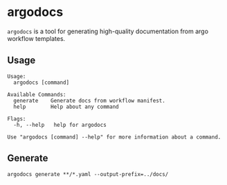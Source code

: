 # argodocs

`argodocs` is a tool for generating high-quality documentation from argo workflow templates.

## Usage
```
Usage:
  argodocs [command]

Available Commands:
  generate    Generate docs from workflow manifest.
  help        Help about any command

Flags:
  -h, --help   help for argodocs

Use "argodocs [command] --help" for more information about a command.
```

## Generate
```
argodocs generate **/*.yaml --output-prefix=../docs/
```